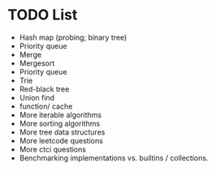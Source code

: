 # TODO List

- Hash map (probing; binary tree)
- Priority queue
- Merge
- Mergesort
- Priority queue
- Trie
- Red-black tree
- Union find
- function/ cache
- More iterable algorithms
- More sorting algorithms
- More tree data structures
- More leetcode questions
- More ctci questions
- Benchmarking implementations vs. builtins / collections.
